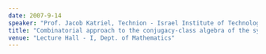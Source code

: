```yaml
---
date: 2007-9-14
speaker: "Prof. Jacob Katriel, Technion - Israel Institute of Technology, Haifa"
title: "Combinatorial approach to the conjugacy-class algebra of the symmetric group"
venue: "Lecture Hall - I, Dept. of Mathematics"
---
```



